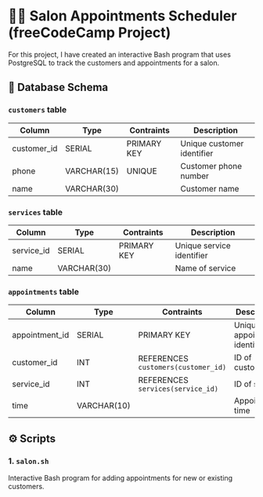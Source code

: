 # 💇‍♀️ Salon Appointments Scheduler (freeCodeCamp Project)

For this project, I have created an interactive Bash program that uses PostgreSQL to track the customers and appointments for a salon.

## 🧱 Database Schema

### `customers` table
| Column | Type | Contraints | Description |
| ------ | ---- | ---------- | ----------- |
| customer_id | SERIAL | PRIMARY KEY | Unique customer identifier |
| phone | VARCHAR(15) | UNIQUE | Customer phone number |
| name | VARCHAR(30) | | Customer name |

### `services` table
| Column | Type | Contraints | Description |
| ------ | ---- | ---------- | ----------- |
| service_id | SERIAL | PRIMARY KEY | Unique service identifier |
| name | VARCHAR(30) | | Name of service |

### `appointments` table
| Column | Type | Contraints | Description |
| ------ | ---- | ---------- | ----------- |
| appointment_id | SERIAL | PRIMARY KEY | Unique appointment identifier |
| customer_id | INT | REFERENCES `customers(customer_id)` | ID of customer |
| service_id | INT | REFERENCES `services(service_id)` | ID of service |
| time | VARCHAR(10) | | Appointment time |

## ⚙ Scripts
### 1. `salon.sh`
Interactive Bash program for adding appointments for new or existing customers.
